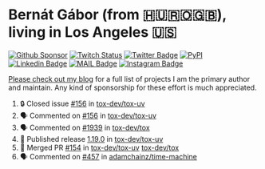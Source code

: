 # Bernát Gábor (from 🇭🇺🇷🇴🇬🇧), living in Los Angeles 🇺🇸

[![Github Sponsor](https://img.shields.io/static/v1?label=Sponsor&message=%E2%9D%A4&logo=GitHub&link=https://github.com/sponsors/gaborbernat&style=flat-square)](https://github.com/sponsors/gaborbernat)
[![Twitch Status](https://img.shields.io/twitch/status/gaborbernat?style=flat-square)](https://www.twitch.tv/gaborbernat)
[![Twitter Badge](https://img.shields.io/badge/-@gjbernat-1ca0f1?style=flat-square&labelColor=1ca0f1&logo=twitter&logoColor=white&link=https://twitter.com/gjbernat)](https://twitter.com/gjbernat)
[![PyPI](https://img.shields.io/badge/-gaborbernat-0073b7?style=flat-square&logo=Python&logoColor=white&link=https://pypi.org/user/gaborbernat/)](https://pypi.org/user/gaborbernat/)
[![Linkedin Badge](https://img.shields.io/badge/-gaborbernat-blue?style=flat-square&logo=Linkedin&logoColor=white&link=https://www.linkedin.com/in/gaborbernat/)](https://www.linkedin.com/in/gaborbernat/)
[![MAIL Badge](https://img.shields.io/badge/-gaborjbernat@gmail.com-c14438?style=flat-square&logo=Gmail&logoColor=white&link=mailto:gaborjbernat@gmail.com)](mailto:gaborjbernat@gmail.com)
[![Instagram Badge](https://img.shields.io/badge/-@gabor__bernat-845EC2?style=flat-square&labelColor=white&logo=Instagram&link=https://instagram.com/gabor_bernat/)](https://instagram.com/gabor_bernat)

[Please check out my blog](https://bernat.tech/about/) for a full list of projects I am the primary author and maintain.
Any kind of sponsorship for these effort is much appreciated.

<!--START_SECTION:activity-->

1. 🔒 Closed issue [#156](https://github.com/tox-dev/tox-uv/issues/156) in [tox-dev/tox-uv](https://github.com/tox-dev/tox-uv)
2. 🗣 Commented on [#156](https://github.com/tox-dev/tox-uv/issues/156#issuecomment-2598607686) in [tox-dev/tox-uv](https://github.com/tox-dev/tox-uv)
3. 🗣 Commented on [#1939](https://github.com/tox-dev/tox/issues/1939#issuecomment-2597154816) in [tox-dev/tox](https://github.com/tox-dev/tox)
4. 🚀 Published release [1.19.0](https://github.com/tox-dev/tox-uv/releases/tag/1.19.0) in [tox-dev/tox-uv](https://github.com/tox-dev/tox-uv)
5. 🎉 Merged PR [#154](https://github.com/tox-dev/tox-uv/pull/154) in [tox-dev/tox-uv](https://github.com/tox-dev/tox-uv)
   [tox-dev/tox](https://github.com/tox-dev/tox)
5. 🗣 Commented on [#457](https://github.com/adamchainz/time-machine/pull/457#issuecomment-2197730644) in
[adamchainz/time-machine](https://github.com/adamchainz/time-machine)
<!--END_SECTION:activity-->
